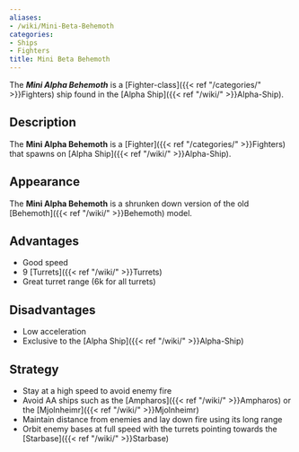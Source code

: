 ```yaml
---
aliases:
- /wiki/Mini-Beta-Behemoth
categories:
- Ships
- Fighters
title: Mini Beta Behemoth
---
```


The **_Mini Alpha Behemoth_** is a [Fighter-class]({{< ref "/categories/" >}}Fighters) ship found in the [Alpha Ship]({{< ref "/wiki/" >}}Alpha-Ship).

## Description

The **Mini Alpha Behemoth** is a [Fighter]({{< ref "/categories/" >}}Fighters) that spawns on [Alpha Ship]({{< ref "/wiki/" >}}Alpha-Ship).

## Appearance

The **Mini Alpha Behemoth** is a shrunken down version of the old [Behemoth]({{< ref "/wiki/" >}}Behemoth) model.

## Advantages

- Good speed
- 9 [Turrets]({{< ref "/wiki/" >}}Turrets)
- Great turret range (6k for all turrets)

## Disadvantages

- Low acceleration
- Exclusive to the [Alpha Ship]({{< ref "/wiki/" >}}Alpha-Ship)

## Strategy

- Stay at a high speed to avoid enemy fire
- Avoid AA ships such as the [Ampharos]({{< ref "/wiki/" >}}Ampharos) or the [Mjolnheimr]({{< ref "/wiki/" >}}Mjolnheimr)
- Maintain distance from enemies and lay down fire using its long range
- Orbit enemy bases at full speed with the turrets pointing towards the [Starbase]({{< ref "/wiki/" >}}Starbase)